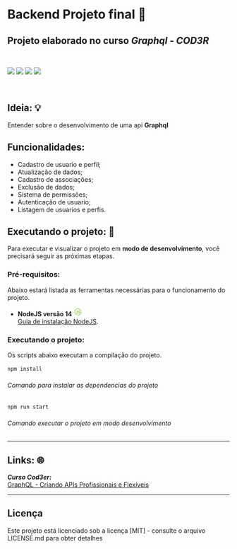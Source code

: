 # Backend Projeto final 🤝
## Projeto elaborado no curso ***Graphql - COD3R***

<br>
<p float="left">
 <img src="https://img.shields.io/badge/-GraphQL-E10098?style=for-the-badge&logo=graphql&logoColor=white">
 <img src="https://img.shields.io/badge/node.js-6DA55F?style=for-the-badge&logo=node.js&logoColor=white">
 <img src="https://img.shields.io/badge/-ApolloGraphQL-311C87?style=for-the-badge&logo=apollo-graphql">
 <img src="https://img.shields.io/badge/MySQL-005C84?style=for-the-badge&logo=mysql&logoColor=white">
</p>
<br>

## Ideia: 💡
Entender sobre o desenvolvimento de uma api **Graphql**

## Funcionalidades:
- Cadastro de usuario e perfil;
- Atualização de dados;
- Cadastro de associações;
- Exclusão de dados;
- Sistema de permissões;
- Autenticação de usuario;
- Listagem de usuarios e perfis.

## Executando o projeto: 🚀
Para executar e visualizar o projeto em **modo de desenvolvimento**, você precisará seguir as próximas etapas.

### Pré-requisitos:
Abaixo estará listada as ferramentas necessárias para o funcionamento do projeto.
- **NodeJS versão 14** <img src="https://raw.githubusercontent.com/PKief/vscode-material-icon-theme/main/icons/nodejs.svg" height="20" /><br>
  [<ins>Guia de instalação NodeJS</ins>](https://nodejs.org/en/).
  
### Executando o projeto:
Os scripts abaixo executam a compilação do projeto.
   ```sh
   npm install
   ```
   ###### Comando para instalar as dependencias do projeto

   ```sh
   npm run start
   ```
   ###### Comando executar o projeto em modo desenvolvimento
    

   
---
## Links: 🌐
***Curso Cod3er:***<br>
[<ins>GraphQL - Criando APIs Profissionais e Flexíveis</ins>](https://www.cod3r.com.br/courses/graphql-criando-apis-profissionais-e-flexiveis)


---
## Licença
Este projeto está licenciado sob a licença [MIT] - consulte o arquivo LICENSE.md para obter detalhes
